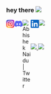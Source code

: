 ### hey there <img src="https://media.giphy.com/media/hvRJCLFzcasrR4ia7z/giphy.gif" width="25px">

<a href="https://www.instagram.com/yelinaung.me/">
  <img align="left" alt="Ye's Instagram" width="22px" src="https://raw.githubusercontent.com/aungyelin/aungyelin/main/assets/Instagram.svg" />
</a>
<a href="https://discord.gg/XTW52Kt">
  <img align="left" alt="Ye's Discord" width="22px" src="https://raw.githubusercontent.com/aungyelin/aungyelin/main/assets/discord.svg" />
</a>
<a href="https://twitter.com/yelinaung">
  <img align="left" alt="Abhishek Naidu | Twitter" width="22px" src="https://raw.githubusercontent.com/peterthehan/peterthehan/master/assets/twitter.svg" />
</a>
<a href="https://www.linkedin.com/in/aungyelin/">
  <img align="left" alt="Ye's LinkedIN" width="22px" src="https://raw.githubusercontent.com/aungyelin/aungyelin/main/assets/linkedin.svg" />
</a>

![](https://visitor-badge.glitch.me/badge?page_id=aungyelin.aungyelin)

<br/>
<p align="left">
  <a href="https://www.yelinaung.site/" target="_blank">
  <img width="49%" src="https://github-readme-stats.vercel.app/api?username=aungyelin&show_icons=true&theme=dark&hide_border=true&count_private=true" />
  <img width="49%" src="https://github-readme-streak-stats.herokuapp.com/?user=aungyelin&theme=dark&hide_border=true" />
  </a>
</p>

